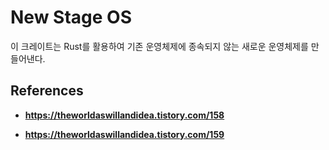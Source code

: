 # New Stage OS

이 크레이트는 Rust를 활용하여 기존 운영체제에 종속되지 않는 새로운 운영체제를 만들어낸다.
  

## References

- **https://theworldaswillandidea.tistory.com/158**

- **https://theworldaswillandidea.tistory.com/159**
